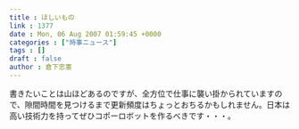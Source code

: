 ```yaml
---
title : ほしいもの
link : 1377
date : Mon, 06 Aug 2007 01:59:45 +0000
categories : ["時事ニュース"]
tags : []
draft : false
author : 倉下忠憲
---
```


書きたいことは山ほどあるのですが、全方位で仕事に襲い掛かられていますので、隙間時間を見つけるまで更新頻度はちょっとおちるかもしれません。日本は高い技術力を持ってぜひコポーロボットを作るべきです・・・。<br><br>
